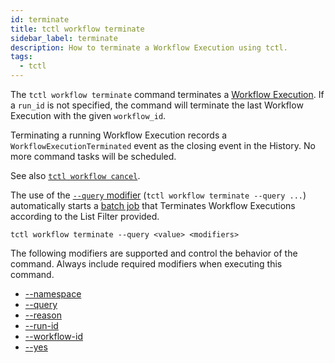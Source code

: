 ```yaml
---
id: terminate
title: tctl workflow terminate
sidebar_label: terminate
description: How to terminate a Workflow Execution using tctl.
tags:
  - tctl
---
```


The `tctl workflow terminate` command terminates a [Workflow Execution](/concepts/what-is-a-workflow-execution).
If a `run_id` is not specified, the command will terminate the last Workflow Execution with the given `workflow_id`.

Terminating a running Workflow Execution records a `WorkflowExecutionTerminated` event as the closing event in the History.
No more command tasks will be scheduled.

See also [`tctl workflow cancel`](/tctl-next/workflow#cancel).

The use of the [`--query` modifier](/tctl-next/modifiers#--query) (`tctl workflow terminate --query ...`) automatically starts a [batch job](/tctl-next/batch) that Terminates Workflow Executions according to the List Filter provided.

`tctl workflow terminate --query <value> <modifiers>`

The following modifiers are supported and control the behavior of the command.
Always include required modifiers when executing this command.

- [--namespace](/tctl-next/modifiers#--namespace)
- [--query](/tctl-next/modifiers#--query)
- [--reason](/tctl-next/modifiers#--reason)
- [--run-id](/tctl-next/modifiers#--run-id)
- [--workflow-id](/tctl-next/modifiers#--workflow-id)
- [--yes](/tctl-next/modifiers#--yes)
